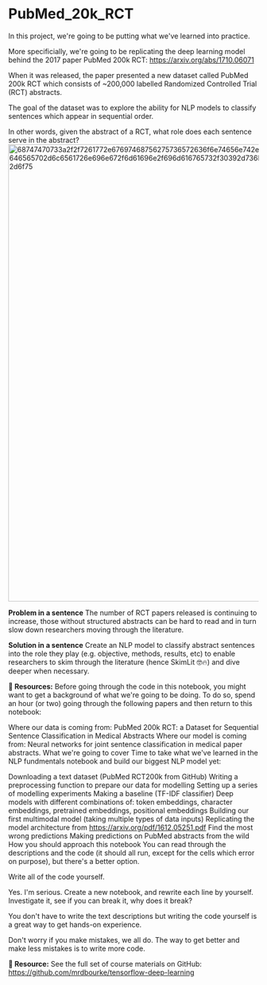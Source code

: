 # PubMed_20k_RCT

In this project, we're going to be putting what we've learned into practice.

More specificially, we're going to be replicating the deep learning model behind the 2017 paper PubMed 200k RCT: https://arxiv.org/abs/1710.06071

When it was released, the paper presented a new dataset called PubMed 200k RCT which consists of ~200,000 labelled Randomized Controlled Trial (RCT) abstracts.

The goal of the dataset was to explore the ability for NLP models to classify sentences which appear in sequential order.

In other words, given the abstract of a RCT, what role does each sentence serve in the abstract?
<img width="918" alt="68747470733a2f2f7261772e67697468756275736572636f6e74656e742e636f6d2f6d7264626f75726b652f74656e736f72666c6f772d646565702d6c6561726e696e672f6d61696e2f696d616765732f30392d736b696d6c69742d6f766572766965772d696e7075742d616e642d6f75" src="https://user-images.githubusercontent.com/84591513/152385281-ce6d5338-523c-42f7-bc37-56eeb41ff950.png">

**Problem in a sentence**
The number of RCT papers released is continuing to increase, those without structured abstracts can be hard to read and in turn slow down researchers moving through the literature.

**Solution in a sentence**
Create an NLP model to classify abstract sentences into the role they play (e.g. objective, methods, results, etc) to enable researchers to skim through the literature (hence SkimLit 🤓🔥) and dive deeper when necessary.

**📖 Resources:** Before going through the code in this notebook, you might want to get a background of what we're going to be doing. To do so, spend an hour (or two) going through the following papers and then return to this notebook:

Where our data is coming from: PubMed 200k RCT: a Dataset for Sequential Sentence Classification in Medical Abstracts
Where our model is coming from: Neural networks for joint sentence classification in medical paper abstracts.
What we're going to cover
Time to take what we've learned in the NLP fundmentals notebook and build our biggest NLP model yet:

Downloading a text dataset (PubMed RCT200k from GitHub)
Writing a preprocessing function to prepare our data for modelling
Setting up a series of modelling experiments
Making a baseline (TF-IDF classifier)
Deep models with different combinations of: token embeddings, character embeddings, pretrained embeddings, positional embeddings
Building our first multimodal model (taking multiple types of data inputs)
Replicating the model architecture from https://arxiv.org/pdf/1612.05251.pdf
Find the most wrong predictions
Making predictions on PubMed abstracts from the wild
How you should approach this notebook
You can read through the descriptions and the code (it should all run, except for the cells which error on purpose), but there's a better option.

Write all of the code yourself.

Yes. I'm serious. Create a new notebook, and rewrite each line by yourself. Investigate it, see if you can break it, why does it break?

You don't have to write the text descriptions but writing the code yourself is a great way to get hands-on experience.

Don't worry if you make mistakes, we all do. The way to get better and make less mistakes is to write more code.

**📖 Resource:** See the full set of course materials on GitHub: https://github.com/mrdbourke/tensorflow-deep-learning
